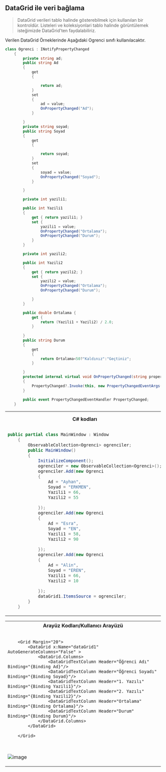 ## DataGrid ile veri bağlama ##
> DataGrid verileri tablo halinde gösterebilmek için kullanılan bir kontroldür. Listeleri ve koleksiyonlari tablo halinde görüntülemek isteğimizde DataGrid'ten faydalabiliriz.

Verilen DataGrid Örneklerinde Aşağıdaki Ogrenci sınıfı kullanılacaktır.

```csharp
class Ogrenci : INotifyPropertyChanged
    {
        private string ad;
        public string Ad
        {
            get
            {

                return ad;
            }
            set
            {
                ad = value;
                OnPropertyChanged("Ad");
            }

        }
        private string soyad;
        public string Soyad
        {
            get
            {

                return soyad;
            }
            set
            {
                soyad = value;
                OnPropertyChanged("Soyad");
            }

        }

        private int yazili1;

        public int Yazili1
        {
            get { return yazili1; }
            set { 
                yazili1 = value;
                OnPropertyChanged("Ortalama");
                OnPropertyChanged("Durum");
            }
        }

        private int yazili2;

        public int Yazili2
        {
            get { return yazili2; }
            set { 
                yazili2 = value;
                OnPropertyChanged("Ortalama");
                OnPropertyChanged("Durum");

            }
        }

        public double Ortalama { 
            get {
                return (Yazili1 + Yazili2) / 2.0;
            } 
        
        }
        public string Durum
        {
            get
            {
                return Ortalama<50?"Kaldınız":"Geçtiniz";
            }

        }
        protected internal virtual void OnPropertyChanged(string propertyName)
        {
            PropertyChanged?.Invoke(this, new PropertyChangedEventArgs(propertyName));
        }

        public event PropertyChangedEventHandler PropertyChanged;
    }
```

<table>
<tr>

  <th>
C# kodları 
</th>
  <th>
Arayüz Kodları/Kullanıcı Arayüzü
</th>
</tr>
<tr>
  <td>

      
```csharp
public partial class MainWindow : Window
    {
        ObservableCollection<Ogrenci> ogrenciler;
        public MainWindow()
        {
            InitializeComponent();
            ogrenciler = new ObservableCollection<Ogrenci>();
            ogrenciler.Add(new Ogrenci
            {
                Ad = "Ayhan",
                Soyad = "ERKMEN",
                Yazili1 = 66,
                Yazili2 = 55

            });
            ogrenciler.Add(new Ogrenci
            {
                Ad = "Esra",
                Soyad = "EN",
                Yazili1 = 58,
                Yazili2 = 90

            });
            ogrenciler.Add(new Ogrenci
            {
                Ad = "Alin",
                Soyad = "EREN",
                Yazili1 = 66,
                Yazili2 = 10

            });
            dataGrid1.ItemsSource = ogrenciler;
        }
    }
```

</td>
  <td>
    
```xaml
    <Grid Margin="20">
        <DataGrid x:Name="dataGrid1"
                  AutoGenerateColumns="False"/>

    </Grid>
```
    
![image](https://user-images.githubusercontent.com/28144917/158160798-e8afdf4f-7401-49f1-ba48-48cfadfc9151.png)


</td>
</tr>
  
  
</table>


    
<table>
<tr>
<th>
Arayüz Kodları/Kullanıcı Arayüzü
</th>
</tr>
<tr>
<td>

```xaml
    
    <Grid Margin="20">
        <DataGrid x:Name="dataGrid1" AutoGenerateColumns="False" >
            <DataGrid.Columns>
                <DataGridTextColumn Header="Öğrenci Adı" Binding="{Binding Ad}"/>
                <DataGridTextColumn Header="Öğrenci Soyadı" Binding="{Binding Soyad}"/>
                <DataGridTextColumn Header="1. Yazılı" Binding="{Binding Yazili1}"/>
                <DataGridTextColumn Header="2. Yazılı" Binding="{Binding Yazili2}"/>
                <DataGridTextColumn Header="Ortalama" Binding="{Binding Ortalama}"/>
                <DataGridTextColumn Header="Durum" Binding="{Binding Durum}"/>
            </DataGrid.Columns>
        </DataGrid>

    </Grid>
    
```
      


</td>
    </tr>
    <tr>
<td>

![image](https://user-images.githubusercontent.com/28144917/158172593-6c9eb2ec-2820-4fe9-ba96-f4fbe5db06d4.png)    
    
</td>
</tr>
  
  
</table>

